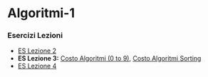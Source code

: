 # Algoritmi-1

### Esercizi Lezioni
- [ES Lezione 2](/../../issues/1)
- **ES Lezione 3:** [Costo Algoritmi (0 to 9)](/../../issues/3), [Costo Algoritmi Sorting](/../../issues/4)
- [ES Lezione 4](/../../issues/2)
